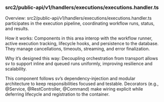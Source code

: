 ### src2/public-api/v1/handlers/executions/executions.handler.ts

Overview: src2/public-api/v1/handlers/executions/executions.handler.ts participates in the execution pipeline, coordinating workflow runs, status, and results.

How it works: Components in this area interop with the workflow runner, active execution tracking, lifecycle hooks, and persistence to the database. They manage cancellations, timeouts, streaming, and error finalization.

Why it’s designed this way: Decoupling orchestration from transport allows sv to support inline and queued runs uniformly, improving resilience and scalability.

This component follows sv’s dependency-injection and modular architecture to keep responsibilities focused and testable. Decorators (e.g., @Service, @RestController, @Command) make wiring explicit while deferring lifecycle and registration to the container.

